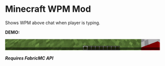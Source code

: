 # Minecraft WPM Mod

Shows WPM above chat when player is typing.

**DEMO:**

![](https://raw.githubusercontent.com/hardyethan/minecraftwpm/1.19/demo.gif)

***Requires FabricMC API***
